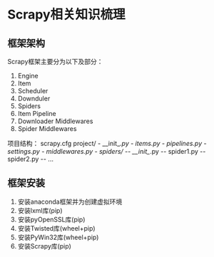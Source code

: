 # Scrapy相关知识梳理
## 框架架构
Scrapy框架主要分为以下及部分：
1. Engine
2. Item
3. Scheduler
4. Downduler
5. Spiders
6. Item Pipeline
7. Downloader Middlewares
8. Spider Middlewares

项目结构：
scrapy.cfg
project/
\- __init\__.py
\- items.py
\- pipelines.py
\- settings.py
\- middlewares.py
\- spiders/
\-\- __init\__.py
\-\- spider1.py
\-\- spider2.py
\-\- ...
## 框架安装
1. 安装anaconda框架并为创建虚拟环境
2. 安装lxml库(pip)
3. 安装pyOpenSSL库(pip)
4. 安装Twisted库(wheel+pip)
5. 安装PyWin32库(wheel+pip)
6. 安装Scrapy库(pip)